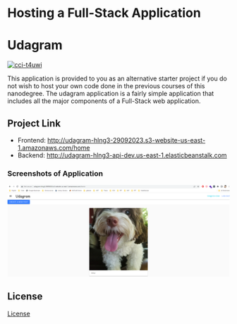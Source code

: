 # Hosting a Full-Stack Application

# Udagram

[![cci-t4uwi](https://circleci.com/gh/cci-t4uwi/nd0067-c4-udagram.svg?style=svg&circle-token=7ed3ff6bf62c4c766183280b4926a45ddeb00d7d)](https://app.circleci.com/pipelines/circleci/HFf6vVajpBjJPxciPqDRNd/XZR95VwJD5mvyViM7hstg8)

This application is provided to you as an alternative starter project if you do not wish to host your own code done in the previous courses of this nanodegree. The udagram application is a fairly simple application that includes all the major components of a Full-Stack web application.

## Project Link

- Frontend: http://udagram-hlng3-29092023.s3-website-us-east-1.amazonaws.com/home
- Backend: http://udagram-hlng3-api-dev.us-east-1.elasticbeanstalk.com

### Screenshots of Application
![app](/Screenshots/app.png)

## License

[License](LICENSE.txt)
